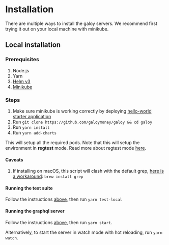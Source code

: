 # Installation

There are multiple ways to install the galoy servers. We recommend first trying it out on your local machine with minikube.

## Local installation

### Prerequisites
1. Node.js
2. Yarn
3. [Helm v3](https://helm.sh/docs/intro/install/)
4. [Minikube](https://minikube.sigs.k8s.io/docs/start/)

### Steps

1. Make sure minikube is working correctly by deploying [hello-world starter application](https://minikube.sigs.k8s.io/docs/start/)
2. Run `git clone https://github.com/galoymoney/galoy && cd galoy`
3. Run `yarn install`
4. Run `yarn add-charts`

This will setup all the required pods. Note that this will setup the environment in **regtest** mode. Read more about regtest mode [here](https://developer.bitcoin.org/examples/testing.html#regtest-mode).

#### Caveats
1. If installing on macOS, this script will clash with the default grep, [here is a workaround](https://stackoverflow.com/questions/16658333/grep-p-no-longer-works-how-can-i-rewrite-my-searches): `brew install grep`

#### Running the test suite

Follow the instructions [above](#steps), then run `yarn test-local`

#### Running the graphql server

Follow the instructions [above](#steps), then run `yarn start`.

Alternatively, to start the server in watch mode with hot reloading, run `yarn watch`.
